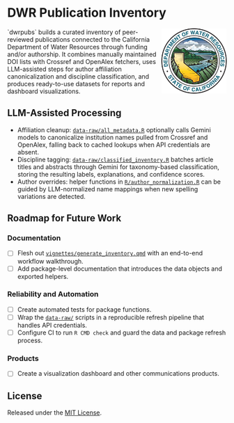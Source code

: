 # DWR Publication Inventory
<img src="man/figures/dwr-logo.png" alt="California Department of Water Resources logo" align="right" width="150" />
`dwrpubs` builds a curated inventory of peer-reviewed publications connected to the California Department of Water Resources through funding and/or authorship. It combines manually maintained DOI lists with Crossref and OpenAlex fetchers, uses LLM-assisted steps for author affiliation canonicalization and discipline classification, and produces ready-to-use datasets for reports and dashboard visualizations.

## LLM-Assisted Processing
- Affiliation cleanup: [`data-raw/all_metadata.R`](data-raw/all_metadata.R) optionally calls Gemini models to canonicalize institution names pulled from Crossref and OpenAlex, falling back to cached lookups when API credentials are absent.
- Discipline tagging: [`data-raw/classified_inventory.R`](data-raw/classified_inventory.R) batches article titles and abstracts through Gemini for taxonomy-based classification, storing the resulting labels, explanations, and confidence scores.
- Author overrides: helper functions in [`R/author_normalization.R`](R/author_normalization.R) can be guided by LLM-normalized name mappings when new spelling variations are detected.

## Roadmap for Future Work
### Documentation
- [ ] Flesh out [`vignettes/generate_inventory.qmd`](vignettes/generate_inventory.qmd) with an end-to-end workflow walkthrough.
- [ ] Add package-level documentation that introduces the data objects and exported helpers.

### Reliability and Automation
- [ ] Create automated tests for package functions.
- [ ] Wrap the [`data-raw/`](data-raw/) scripts in a reproducible refresh pipeline that handles API credentials.
- [ ] Configure CI to run `R CMD check` and guard the data and package refresh process.

### Products
- [ ] Create a visualization dashboard and other communications products.

## License
Released under the [MIT License](LICENSE.md).
